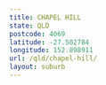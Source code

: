 ```yaml
---
title: CHAPEL HILL
state: QLD
postcode: 4069
latitude: -27.502784
longitude: 152.898911
url: /qld/chapel-hill/
layout: suburb
---
```

